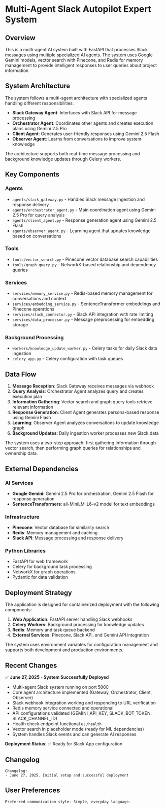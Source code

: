 # Multi-Agent Slack Autopilot Expert System

## Overview

This is a multi-agent AI system built with FastAPI that processes Slack messages using multiple specialized AI agents. The system uses Google Gemini models, vector search with Pinecone, and Redis for memory management to provide intelligent responses to user queries about project information.

## System Architecture

The system follows a multi-agent architecture with specialized agents handling different responsibilities:

- **Slack Gateway Agent**: Interfaces with Slack API for message processing
- **Orchestrator Agent**: Coordinates other agents and creates execution plans using Gemini 2.5 Pro
- **Client Agent**: Generates user-friendly responses using Gemini 2.5 Flash
- **Observer Agent**: Learns from conversations to improve system knowledge

The architecture supports both real-time message processing and background knowledge updates through Celery workers.

## Key Components

### Agents
- `agents/slack_gateway.py` - Handles Slack message ingestion and response delivery
- `agents/orchestrator_agent.py` - Main coordination agent using Gemini 2.5 Pro for query analysis
- `agents/client_agent.py` - Response generation agent using Gemini 2.5 Flash
- `agents/observer_agent.py` - Learning agent that updates knowledge based on conversations

### Tools
- `tools/vector_search.py` - Pinecone vector database search capabilities
- `tools/graph_query.py` - NetworkX-based relationship and dependency queries

### Services
- `services/memory_service.py` - Redis-based memory management for conversations and context
- `services/embedding_service.py` - SentenceTransformer embeddings and Pinecone operations
- `services/slack_connector.py` - Slack API integration with rate limiting
- `services/data_processor.py` - Message preprocessing for embedding storage

### Background Processing
- `workers/knowledge_update_worker.py` - Celery tasks for daily Slack data ingestion
- `celery_app.py` - Celery configuration with task queues

## Data Flow

1. **Message Reception**: Slack Gateway receives messages via webhook
2. **Query Analysis**: Orchestrator Agent analyzes query and creates execution plan
3. **Information Gathering**: Vector search and graph query tools retrieve relevant information
4. **Response Generation**: Client Agent generates persona-based response using Gemini Flash
5. **Learning**: Observer Agent analyzes conversations to update knowledge graph
6. **Background Updates**: Daily ingestion worker processes new Slack data

The system uses a two-step approach: first gathering information through vector search, then performing graph queries for relationships and ownership data.

## External Dependencies

### AI Services
- **Google Gemini**: Gemini 2.5 Pro for orchestration, Gemini 2.5 Flash for response generation
- **SentenceTransformers**: all-MiniLM-L6-v2 model for text embeddings

### Infrastructure
- **Pinecone**: Vector database for similarity search
- **Redis**: Memory management and caching
- **Slack API**: Message processing and response delivery

### Python Libraries
- FastAPI for web framework
- Celery for background task processing
- NetworkX for graph operations
- Pydantic for data validation

## Deployment Strategy

The application is designed for containerized deployment with the following components:

1. **Web Application**: FastAPI server handling Slack webhooks
2. **Celery Workers**: Background processing for knowledge updates
3. **Redis**: Memory and task queue backend
4. **External Services**: Pinecone, Slack API, and Gemini API integration

The system uses environment variables for configuration management and supports both development and production environments.

## Recent Changes

✅ **June 27, 2025 - System Successfully Deployed**
- Multi-agent Slack system running on port 5000 
- Core agent architecture implemented (Gateway, Orchestrator, Client, Observer)
- Slack webhook integration working and responding to URL verification
- Redis memory service connected and operational
- API configurations validated (GEMINI_API_KEY, SLACK_BOT_TOKEN, SLACK_CHANNEL_ID)
- Health check endpoint functional at `/health`
- Vector search in placeholder mode (ready for ML dependencies)
- System handles Slack events and can generate AI responses

**Deployment Status**: ✅ Ready for Slack App configuration

## Changelog

```
Changelog:
- June 27, 2025. Initial setup and successful deployment
```

## User Preferences

```
Preferred communication style: Simple, everyday language.
```